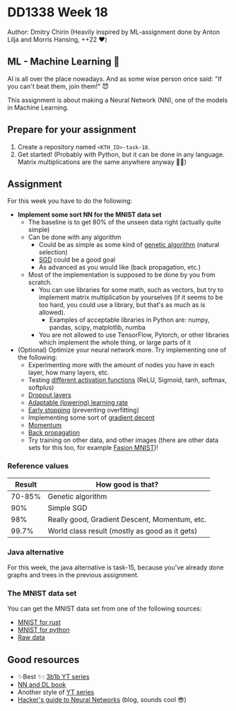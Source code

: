 # DD1338 Week 18

Author: Dmitry Chirin
(Heavily inspired by ML-assignment done by Anton Lilja and Morris Hansing, ++22 ❤️)

## ML - Machine Learning 🤖
AI is all over the place nowadays. And as some wise person once said: "If you can't beat them, join them!" 😈

This assignment is about making a Neural Network (NN), one of the models in Machine Learning.

## Prepare for your assignment

1) Create a repository named `<KTH_ID>-task-18`.
2) Get started! (Probably with Python, but it can be done in any language. 
Matrix multiplications are the same anywhere anyway 🤷‍♂️)

## Assignment

For this week you have to do the following:
- **Implement some sort NN for the MNIST data set**
  - The baseline is to get 80% of the unseen data right (actually quite simple)
  - Can be done with any algorithm
    - Could be as simple as some kind of [genetic algorithm](https://medium.com/towards-data-science/gas-and-nns-6a41f1e8146d) (natural selection)
    - [SGD](https://mohitmishra786687.medium.com/stochastic-gradient-descent-a-basic-explanation-cbddc63f08e0) could be a good goal
    - As advanced as you would like (back propagation, etc.)
  - Most of the implementation is supposed to be done by you from scratch.
    - You can use libraries for some math, such as vectors, but try to implement matrix multiplication by yourselves
    (if it seems to be too hard, you could use a library, but that's as much as is allowed).
      - Examples of acceptable libraries in Python are: numpy, pandas, scipy, matplotlib, numba
    - You are not allowed to use TensorFlow, Pytorch, or other libraries which implement the whole thing, 
    or large parts of it
- (Optional) Optimize your neural network more. Try implementing one of the following:
  - Experimenting more with the amount of nodes you have in each layer, how many layers, etc.
  - Testing [different activation functions](https://www.geeksforgeeks.org/activation-functions-neural-networks/) (ReLU, Sigmoid, tanh, softmax, softplus)
  - [Dropout layers](https://towardsdatascience.com/dropout-in-neural-networks-47a162d621d9/)
  - [Adaptable (lowering) learning rate](https://www.jeremyjordan.me/nn-learning-rate/)
  - [Early stopping](https://en.wikipedia.org/wiki/Early_stopping) (preventing overfitting)
  - Implementing some sort of [gradient decent](https://bhatnagar91.medium.com/how-neural-networks-learn-using-gradient-descent-f48c2e4079a6)
  - [Momentum](https://machinelearningmastery.com/gradient-descent-with-momentum-from-scratch/)
  - [Back propagation](https://www.geeksforgeeks.org/feedforward-neural-network/)
  - Try training on other data, and other images (there are other data sets for this too, for example [Fasion MNIST](https://github.com/zalandoresearch/fashion-mnist))! 

### Reference values

| Result | How good is that?                              |
|--------|------------------------------------------------|
| 70-85% | Genetic algorithm                              | 
| 90%    | Simple SGD                                     | 
| 98%    | Really good, Gradient Descent, Momentum, etc.  | 
| 99.7%  | World class result (mostly as good as it gets) |

### Java alternative

For this week, the java alternative is task-15, because you've already done graphs and trees in the previous assignment.

### The MNIST data set

You can get the MNIST data set from one of the following sources:
- [MNIST for rust](https://docs.rs/mnist/latest/mnist/)  
- [MNIST for python](https://pypi.org/project/python-mnist/)  
- [Raw data](http://yann.lecun.com/exdb/mnist/)

## Good resources

- ✨Best ✨: [3b1b YT series](https://www.youtube.com/watch?v=aircAruvnKk&list=PLZHQObOWTQDNU6R1_67000Dx_ZCJB-3pi)
- [NN and DL book](http://neuralnetworksanddeeplearning.com/index.html)
- Another style of [YT series](https://www.youtube.com/playlist?list=PLgcwDw9tMf6gmk0kTvAE0FlZs1S09zJnE)
- [Hacker's guide to Neural Networks](https://karpathy.github.io/neuralnets/) (blog, sounds cool 😎)
